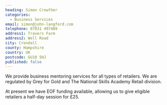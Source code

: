 ```yaml
---
heading: Simon Crowther
categories:
  - Business Services
email: simon@john-langford.com
telephone: 07831 497489
address1: Travers Farm
address2: Well Road
city: Crondall
county: Hampshire
country: UK
postcode: GU10 5HJ
published: false
---
```

We provide business mentoring services for all types of retailers. We are regulated by Grey for Gold and The National Skills Academy Retail division.

At present we have EOF funding available, allowing us to give eligible retailers a half-day session for £25.
